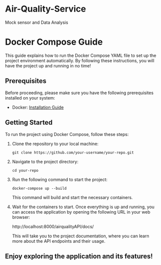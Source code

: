 # Air-Quality-Service
Mock sensor and Data Analysis

# Docker Compose Guide

This guide explains how to run the Docker Compose YAML file to set up the project environment automatically. By following these instructions, you will have the project up and running in no time!

## Prerequisites

Before proceeding, please make sure you have the following prerequisites installed on your system:

- Docker: [Installation Guide](https://docs.docker.com/get-docker/)

## Getting Started

To run the project using Docker Compose, follow these steps:

1. Clone the repository to your local machine:

   ```shell
   git clone https://github.com/your-username/your-repo.git
   ```

2. Navigate to the project directory:

    ```shell
    cd your-repo
    ```

3. Run the following command to start the project:

    ```shell
    docker-compose up --build
    ```
    This command will build and start the necessary containers.

4. Wait for the containers to start. 
    Once everything is up and running, you can access the application by opening the following URL in your web browser:

    http://localhost:8000/airqualityAPI/docs/

    This will take you to the project documentation, where you can learn more about the API endpoints and their usage.

## Enjoy exploring the application and its features!
